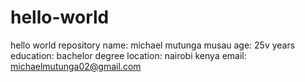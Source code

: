 # hello-world
hello world repository 
name: michael mutunga musau 
age: 25v years
education: bachelor degree
location: nairobi kenya
email: michaelmutunga02@gmail.com

